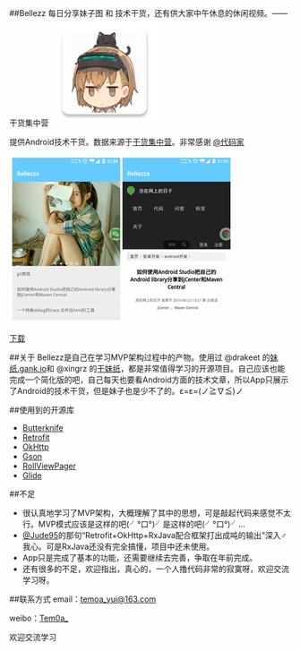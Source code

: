 ##Bellezz
		每日分享妹子图 和 技术干货，还有供大家中午休息的休闲视频。——干货集中营
![icon](/app/src/main/res/mipmap-xxxhdpi/ic_launcher.png "")
		
提供Android技术干货。数据来源于[干货集中营](http://gank.io/)。非常感谢 [@代码家](http://weibo.com/u/1628291124?topnav=1&wvr=6&topsug=1&is_all=1)

![img](/screenshots/screenshot.jpg "")

[下载](http://fir.im/bellezza)

##关于
Bellezz是自己在学习MVP架构过程中的产物。使用过 @drakeet 的[妹纸.gank.io](https://github.com/drakeet/Meizhi)和 @xingrz 的[干妹纸](https://github.com/xingrz/GankMeizhi)，都是非常值得学习的开源项目。自己应该也能完成一个简化版的吧，自己每天也要看Android方面的技术文章，所以App只展示了Android的技术干货，但是妹子也是少不了的。ε=ε=(ノ≧∇≦)ノ

##使用到的开源库
* [Butterknife](https://github.com/JakeWharton/butterknife)
* [Retrofit](https://github.com/square/retrofit)
* [OkHttp](https://github.com/square/okhttp)
* [Gson](https://github.com/google/gson)
* [RollViewPager](https://github.com/Jude95/RollViewPager)
* [Glide](https://github.com/bumptech/glide)

##不足
* 很认真地学习了MVP架构，大概理解了其中的思想，可是敲起代码来感觉不太行。MVP模式应该是这样的吧(╯°口°)╯是这样的吧(╯°口°)╯...
* [@Jude95](https://github.com/Jude95)的那句“Retrofit+OkHttp+RxJava配合框架打出成吨的输出”深入♂我心。可是RxJava还没有完全搞懂，项目中还未使用。
* App只是完成了基本的功能，还需要继续去完善，争取在年前完成。
* 还有很多的不足，欢迎指出，真心的，一个人撸代码非常的寂寞呀，欢迎交流学习呀。

##联系方式
email：temoa_yui@163.com

weibo：[Tem0a_](http://weibo.com/lailaizuiaiyiyi/profile?rightmod=1&wvr=6&mod=personinfo)

欢迎交流学习